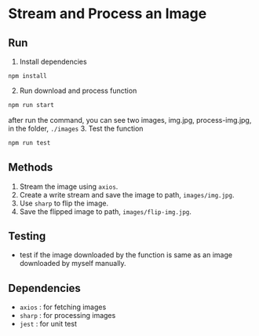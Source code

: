 # Stream and Process an Image

## Run 
1. Install dependencies
```
npm install
```
2. Run download and process function
```bash
npm run start 
```
after run the command, you can see two images, img.jpg, process-img.jpg, in the folder, `./images`
3. Test the function
```bash
npm run test
```
## Methods
1. Stream the image using `axios`.
2. Create a write stream and save the image to path, `images/img.jpg`.
3. Use `sharp` to flip the image.
4. Save the flipped image to path, `images/flip-img.jpg`.

## Testing
- test if the image downloaded by the function is same as an image downloaded by myself manually.

## Dependencies
- `axios` : for fetching images
- `sharp` : for processing images
- `jest` : for unit test
